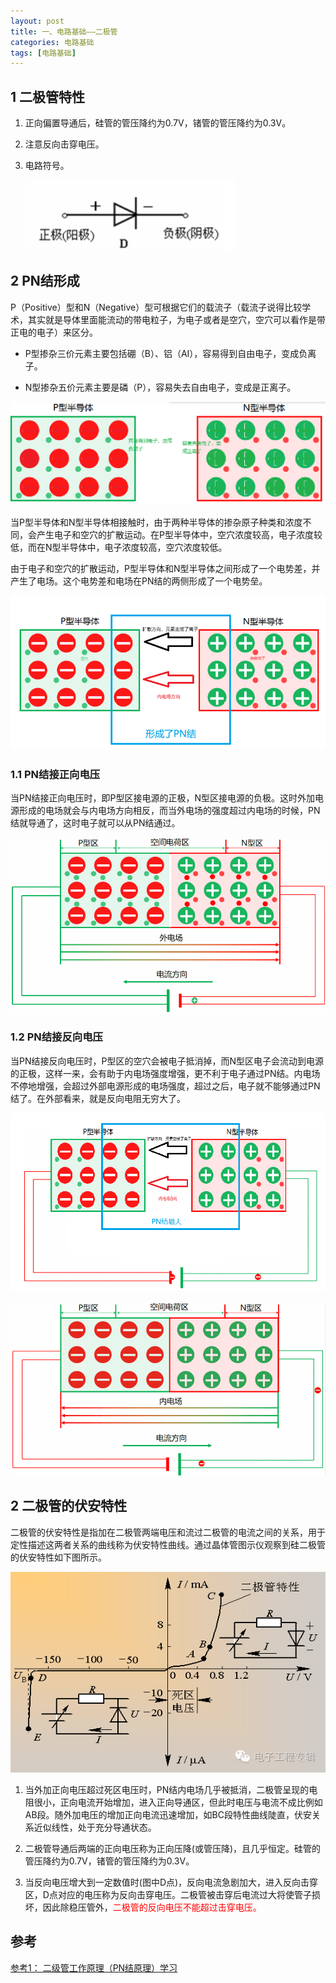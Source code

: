 ```yaml
---
layout: post
title: 一、电路基础——二极管
categories: 电路基础
tags: [电路基础]
---
```


## 1  二极管特性

1. 正向偏置导通后，硅管的管压降约为0.7V，锗管的管压降约为0.3V。

2. 注意反向击穿电压。

3. 电路符号。

    ![alt text](./E_01_image/image-6.png)

## 2 PN结形成

P（Positive）型和N（Negative）型可根据它们的载流子（载流子说得比较学术，其实就是导体里面能流动的带电粒子，为电子或者是空穴，空穴可以看作是带正电的电子）来区分。

- P型掺杂三价元素主要包括硼（B）、铝（AI），容易得到自由电子，变成负离子。

- N型掺杂五价元素主要是磷（P），容易失去自由电子，变成是正离子。

![alt text](./E_01_image/image-1.png)

当P型半导体和N型半导体相接触时，由于两种半导体的掺杂原子种类和浓度不同，会产生电子和空穴的扩散运动。在P型半导体中，空穴浓度较高，电子浓度较低，而在N型半导体中，电子浓度较高，空穴浓度较低。

由于电子和空穴的扩散运动，P型半导体和N型半导体之间形成了一个电势差，并产生了电场。这个电势差和电场在PN结的两侧形成了一个电势垒。

![alt text](./E_01_image/image.png)

### 1.1 PN结接正向电压

当PN结接正向电压时，即P型区接电源的正极，N型区接电源的负极。这时外加电源形成的电场就会与内电场方向相反，而当外电场的强度超过内电场的时候，PN结就导通了，这时电子就可以从PN结通过。

![alt text](./E_01_image/image-5.png)

### 1.2 PN结接反向电压

当PN结接反向电压时，P型区的空穴会被电子抵消掉，而N型区电子会流动到电源的正极，这样一来，会有助于内电场强度增强，更不利于电子通过PN结。内电场不停地增强，会超过外部电源形成的电场强度，超过之后，电子就不能够通过PN结了。在外部看来，就是反向电阻无穷大了。

![alt text](./E_01_image/image-2.png)

![alt text](./E_01_image/image-4.png)


## 2 二极管的伏安特性

二极管的伏安特性是指加在二极管两端电压和流过二极管的电流之间的关系，用于定性描述这两者关系的曲线称为伏安特性曲线。通过晶体管图示仪观察到硅二极管的伏安特性如下图所示。

![alt text](./E_01_image/image-7.png)

1. 当外加正向电压超过死区电压时，PN结内电场几乎被抵消，二极管呈现的电阻很小，正向电流开始增加，进入正向导通区，但此时电压与电流不成比例如AB段。随外加电压的增加正向电流迅速增加，如BC段特性曲线陡直，伏安关系近似线性，处于充分导通状态。

2. 二极管导通后两端的正向电压称为正向压降(或管压降)，且几乎恒定。硅管的管压降约为0.7V，锗管的管压降约为0.3V。

3. 当反向电压增大到一定数值时(图中D点)，反向电流急剧加大，进入反向击穿区，D点对应的电压称为反向击穿电压。二极管被击穿后电流过大将使管子损坏，因此除稳压管外，<font color="red">二极管的反向电压不能超过击穿电压。</font>

## 参考

[参考1： 二级管工作原理（PN结原理）学习](https://www.cnblogs.com/endlesscoding/p/6766843.html)